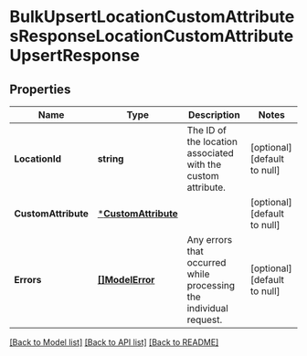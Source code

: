# BulkUpsertLocationCustomAttributesResponseLocationCustomAttributeUpsertResponse

## Properties
Name | Type | Description | Notes
------------ | ------------- | ------------- | -------------
**LocationId** | **string** | The ID of the location associated with the custom attribute. | [optional] [default to null]
**CustomAttribute** | [***CustomAttribute**](CustomAttribute.md) |  | [optional] [default to null]
**Errors** | [**[]ModelError**](Error.md) | Any errors that occurred while processing the individual request. | [optional] [default to null]

[[Back to Model list]](../README.md#documentation-for-models) [[Back to API list]](../README.md#documentation-for-api-endpoints) [[Back to README]](../README.md)

